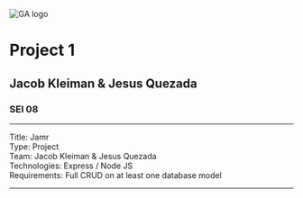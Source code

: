![GA logo](https://camo.githubusercontent.com/6ce15b81c1f06d716d753a61f5db22375fa684da/68747470733a2f2f67612d646173682e73332e616d617a6f6e6177732e636f6d2f70726f64756374696f6e2f6173736574732f6c6f676f2d39663838616536633963333837313639306533333238306663663535376633332e706e67)

# Project 1 
## Jacob Kleiman & Jesus Quezada
### SEI 08

<hr>

Title: Jamr<br>
Type: Project<br>
Team: Jacob Kleiman & Jesus Quezada <br>
Technologies: Express / Node JS <br>
Requirements: Full CRUD on at least one database model
<hr>
